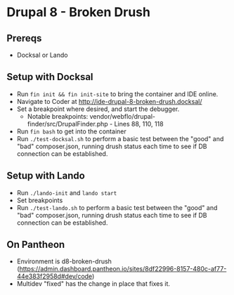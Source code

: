 # Drupal 8 - Broken Drush

## Prereqs
- Docksal or Lando

## Setup with Docksal
- Run `fin init && fin init-site` to bring the container and IDE online.
- Navigate to Coder at http://ide-drupal-8-broken-drush.docksal/
- Set a breakpoint where desired, and start the debugger.
  - Notable breakpoints:
  vendor/webflo/drupal-finder/src/DrupalFinder.php - Lines 88, 110, 118
- Run `fin bash` to get into the container
- Run `./test-docksal.sh` to perform a basic test between the "good" and "bad" composer.json, running drush status each time to see if DB connection can be established.

## Setup with Lando
- Run `./lando-init` and `lando start`
- Set breakpoints
- Run `./test-lando.sh` to perform a basic test between the "good" and "bad" composer.json, running drush status each time to see if DB connection can be established.

## On Pantheon
- Environment is d8-broken-drush (https://admin.dashboard.pantheon.io/sites/8df22996-8157-480c-af77-44e383f2958d#dev/code)
- Multidev "fixed" has the change in place that fixes it.
